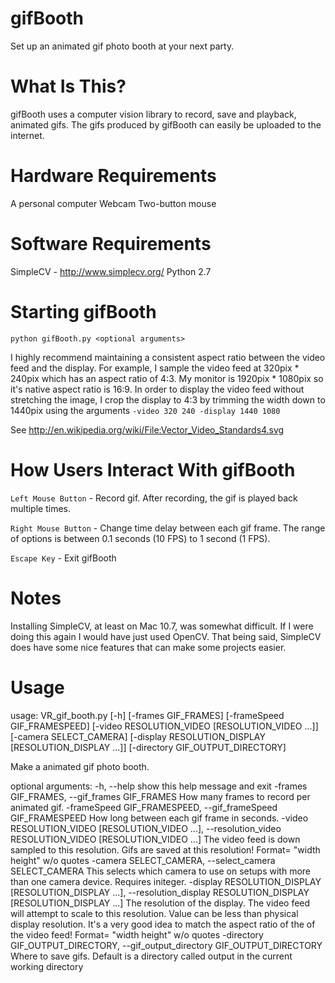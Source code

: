 gifBooth 
========
Set up an animated gif photo booth at your next party.

What Is This?
========
gifBooth uses a computer vision library to record, save and playback, animated gifs. 
The gifs produced by gifBooth can easily be uploaded to the internet.

Hardware Requirements
========
A personal computer
Webcam
Two-button mouse

Software Requirements
========
SimpleCV - http://www.simplecv.org/
Python 2.7

Starting gifBooth
========

`python gifBooth.py <optional arguments>`

I highly recommend maintaining a consistent aspect ratio between the video feed and the display. For example, I sample the video feed at 320pix * 240pix which has an aspect ratio of 4:3. My monitor is 1920pix * 1080pix so it's native aspect ratio is 16:9. In order to display the video feed without stretching the image, I crop the display to 4:3 by trimming the width down to 1440pix using the arguments `-video 320 240 -display 1440 1080` 

See http://en.wikipedia.org/wiki/File:Vector_Video_Standards4.svg

How Users Interact With gifBooth
========
`Left Mouse Button` - Record gif. After recording, the gif is played back multiple times.

`Right Mouse Button` - Change time delay between each gif frame. The range of options is between 0.1 seconds (10 FPS) to 1 second (1 FPS). 

`Escape Key` - Exit gifBooth

Notes
========
Installing SimpleCV, at least on Mac 10.7, was somewhat difficult. If I were doing this again I would have just used OpenCV. That being said, SimpleCV does have some nice features that can make some projects easier. 

Usage 
========

usage: VR_gif_booth.py [-h] [-frames GIF_FRAMES] [-frameSpeed GIF_FRAMESPEED]
                       [-video RESOLUTION_VIDEO [RESOLUTION_VIDEO ...]]
                       [-camera SELECT_CAMERA]
                       [-display RESOLUTION_DISPLAY [RESOLUTION_DISPLAY ...]]
                       [-directory GIF_OUTPUT_DIRECTORY]

Make a animated gif photo booth.

optional arguments:
  -h, --help            show this help message and exit
  -frames GIF_FRAMES, --gif_frames GIF_FRAMES
                        How many frames to record per animated gif.
  -frameSpeed GIF_FRAMESPEED, --gif_frameSpeed GIF_FRAMESPEED
                        How long between each gif frame in seconds.
  -video RESOLUTION_VIDEO [RESOLUTION_VIDEO ...], --resolution_video RESOLUTION_VIDEO [RESOLUTION_VIDEO ...]
                        The video feed is down sampled to this resolution.
                        Gifs are saved at this resolution! Format= "width
                        height" w/o quotes
  -camera SELECT_CAMERA, --select_camera SELECT_CAMERA
                        This selects which camera to use on setups with more
                        than one camera device. Requires initeger.
  -display RESOLUTION_DISPLAY [RESOLUTION_DISPLAY ...], --resolution_display RESOLUTION_DISPLAY [RESOLUTION_DISPLAY ...]
                        The resolution of the display. The video feed will
                        attempt to scale to this resolution. Value can be less
                        than physical display resolution. It's a very good
                        idea to match the aspect ratio of the of the video
                        feed! Format= "width height" w/o quotes
  -directory GIF_OUTPUT_DIRECTORY, --gif_output_directory GIF_OUTPUT_DIRECTORY
                        Where to save gifs. Default is a directory called
                        output in the current working directory